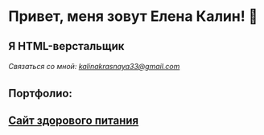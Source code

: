 # Привет, меня зовут Елена Калин! 👋

## Я HTML-верстальщик

###### Связаться со мной: kalinakrasnaya33@gmail.com

## Портфолио: 

## [](https://github.com/E1ena1/Module02-Shop/blob/master/src/images/icons/mstile-150x150.png)[Сайт здорового питания](https://e1ena1.github.io/Module02-Shop/dist/)
